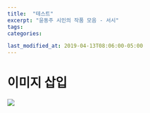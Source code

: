 ```yaml
---
title:  "테스트"
excerpt: "윤동주 시인의 작품 모음 - 서시"
tags:
categories:

last_modified_at: 2019-04-13T08:06:00-05:00
---
```


# 이미지 삽입

![](https://devinlife.com/assets/images/bio-photo-keyboard-small.jpg)